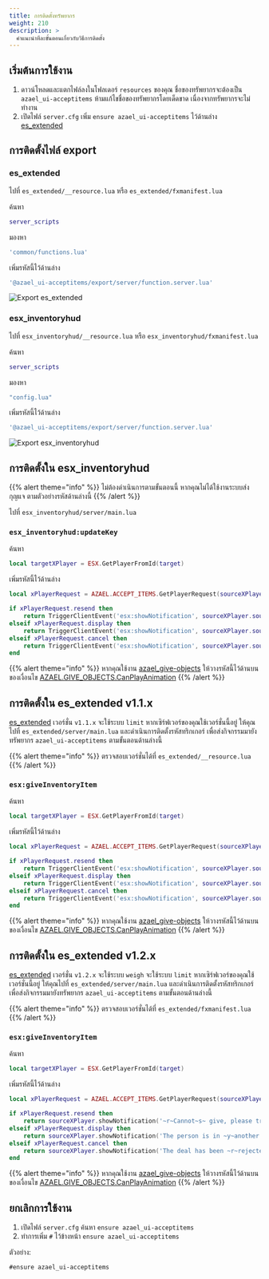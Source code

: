 ```yaml
---
title: การติดตั้งทรัพยากร
weight: 210
description: >
  คำแนะนำทีละขั้นตอนเกี่ยวกับวิธีการติดตั้ง
---
```


## เริ่มต้นการใช้งาน

1. ดาวน์โหลดและแตกไฟล์ลงในโฟลเดอร์ `resources` ของคุณ ชื่อของทรัพยากรจะต้องเป็น `azael_ui-acceptitems` ห้ามแก้ไขชื่อของทรัพยากรโดยเด็ดขาด เนื่องจากทรัพยากรจะไม่ทำงาน
2. เปิดไฟล์ `server.cfg` เพิ่ม `ensure azael_ui-acceptitems` ไว้ด้านล่าง [es_extended][es_extended]

## การติดตั้งไฟล์ export

### es_extended

ไปที่ `es_extended/__resource.lua` หรือ `es_extended/fxmanifest.lua`

ค้นหา

```lua
server_scripts
```

มองหา

```lua
'common/functions.lua'
```

เพิ่มรหัสนี้ไว้ด้านล่าง

```lua
'@azael_ui-acceptitems/export/server/function.server.lua'
```

![Export es_extended](/resources/azael_ui-acceptitems/export_es_extended.png "Export es_extended")

### esx_inventoryhud

ไปที่ `esx_inventoryhud/__resource.lua` หรือ `esx_inventoryhud/fxmanifest.lua`

ค้นหา

```lua
server_scripts
```

มองหา

```lua
"config.lua"
```

เพิ่มรหัสนี้ไว้ด้านล่าง

```lua
'@azael_ui-acceptitems/export/server/function.server.lua'
```

![Export esx_inventoryhud](/resources/azael_ui-acceptitems/export_esx_inventoryhud.png "Export esx_inventoryhud")

## การติดตั้งใน esx_inventoryhud

{{% alert theme="info" %}}
ไม่ต้องดำเนินการตามขั้นตอนนี้ หากคุณไม่ได้ใช้งานระบบส่ง กุญแจ ตามตัวอย่างรหัสด้านล่างนี้
{{% /alert %}}

ไปที่ `esx_inventoryhud/server/main.lua`

### `esx_inventoryhud:updateKey`

ค้นหา

```lua
local targetXPlayer = ESX.GetPlayerFromId(target)
```

เพิ่มรหัสนี้ไว้ด้านล่าง

```lua
local xPlayerRequest = AZAEL.ACCEPT_ITEMS.GetPlayerRequest(sourceXPlayer.source, targetXPlayer.source, type, itemName, 1)

if xPlayerRequest.resend then
	return TriggerClientEvent('esx:showNotification', sourceXPlayer.source, '~r~Cannot~s~ give, please try ~y~again~s~')
elseif xPlayerRequest.display then
	return TriggerClientEvent('esx:showNotification', sourceXPlayer.source, 'The person is in ~y~another deal~s~')
elseif xPlayerRequest.cancel then
	return TriggerClientEvent('esx:showNotification', sourceXPlayer.source, 'The deal has been ~r~rejected~s~')
end
```

{{% alert theme="info" %}}
หากคุณใช้งาน [azael_give-objects](https://fivem.azael.dev/digishop/azael-give-objects/) ให้วางรหัสนี้ไว้ด้านบนของเงื่อนไข [AZAEL.GIVE_OBJECTS.CanPlayAnimation](../../azael_give-objects/installation/#esx_inventoryhudupdatekey)
{{% /alert %}}

## การติดตั้งใน es_extended v1.1.x

[es_extended](https://github.com/esx-framework/es_extended) เวอร์ชั่น `v1.1.x` จะใช้ระบบ `limit` หากเซิร์ฟเวอร์ของคุณใช้เวอร์ชั่นนี้อยู่ ให้คุณไปที่ `es_extended/server/main.lua` และดำเนินการติดตั้งรหัสทริกเกอร์ เพื่อส่งกิจกรรมมายังทรัพยากร `azael_ui-acceptitems` ตามขั้นตอนด้านล่างนี้

{{% alert theme="info" %}}
ตรวจสอบเวอร์ชั่นได้ที่ `es_extended/__resource.lua`
{{% /alert %}}

### `esx:giveInventoryItem`

ค้นหา

```lua
local targetXPlayer = ESX.GetPlayerFromId(target)
```

เพิ่มรหัสนี้ไว้ด้านล่าง

```lua
local xPlayerRequest = AZAEL.ACCEPT_ITEMS.GetPlayerRequest(sourceXPlayer.source, targetXPlayer.source, type, itemName, itemCount)

if xPlayerRequest.resend then
	return TriggerClientEvent('esx:showNotification', sourceXPlayer.source, '~r~Cannot~s~ give, please try ~y~again~s~')
elseif xPlayerRequest.display then
	return TriggerClientEvent('esx:showNotification', sourceXPlayer.source, 'The person is in ~y~another deal~s~')
elseif xPlayerRequest.cancel then
	return TriggerClientEvent('esx:showNotification', sourceXPlayer.source, 'The deal has been ~r~rejected~s~')
end
```

{{% alert theme="info" %}}
หากคุณใช้งาน [azael_give-objects](https://fivem.azael.dev/digishop/azael-give-objects/) ให้วางรหัสนี้ไว้ด้านบนของเงื่อนไข [AZAEL.GIVE_OBJECTS.CanPlayAnimation](../../azael_give-objects/installation/#esxgiveinventoryitem)
{{% /alert %}}

## การติดตั้งใน es_extended v1.2.x

[es_extended](https://github.com/esx-framework/es_extended) เวอร์ชั่น `v1.2.x` จะใช้ระบบ `weigh` จะใช้ระบบ `limit` หากเซิร์ฟเวอร์ของคุณใช้เวอร์ชั่นนี้อยู่ ให้คุณไปที่ `es_extended/server/main.lua` และดำเนินการติดตั้งรหัสทริกเกอร์ เพื่อส่งกิจกรรมมายังทรัพยากร `azael_ui-acceptitems` ตามขั้นตอนด้านล่างนี้

{{% alert theme="info" %}}
ตรวจสอบเวอร์ชั่นได้ที่ `es_extended/fxmanifest.lua`
{{% /alert %}}

### `esx:giveInventoryItem`

ค้นหา

```lua
local targetXPlayer = ESX.GetPlayerFromId(target)
```

เพิ่มรหัสนี้ไว้ด้านล่าง

```lua
local xPlayerRequest = AZAEL.ACCEPT_ITEMS.GetPlayerRequest(sourceXPlayer.source, targetXPlayer.source, type, itemName, itemCount)

if xPlayerRequest.resend then
	return sourceXPlayer.showNotification('~r~Cannot~s~ give, please try ~y~again~s~')
elseif xPlayerRequest.display then
	return sourceXPlayer.showNotification('The person is in ~y~another deal~s~')
elseif xPlayerRequest.cancel then
	return sourceXPlayer.showNotification('The deal has been ~r~rejected~s~')
end
```

{{% alert theme="info" %}}
หากคุณใช้งาน [azael_give-objects](https://fivem.azael.dev/digishop/azael-give-objects/) ให้วางรหัสนี้ไว้ด้านบนของเงื่อนไข [AZAEL.GIVE_OBJECTS.CanPlayAnimation](../../azael_give-objects/installation/#esxgiveinventoryitem-1)
{{% /alert %}}

## ยกเลิกการใช้งาน

1. เปิดไฟล์ `server.cfg` ค้นหา `ensure azael_ui-acceptitems`
2. ทำการเพิ่ม `#` ไว้ข้างหน้า `ensure azael_ui-acceptitems`

ตัวอย่าง:

```
#ensure azael_ui-acceptitems
```

[es_extended]: https://github.com/esx-framework/es_extended
